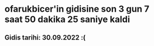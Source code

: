 # ofarukbicer'in gidisine son 3 gun 7 saat 50 dakika 25 saniye kaldi

## Gidis tarihi: 30.09.2022 :(